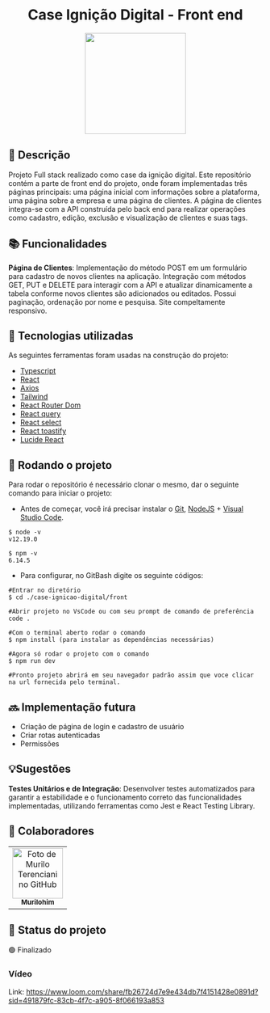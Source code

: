 <h1 align="center"> Case Ignição Digital - Front end </h1>

<p align="center">
  <img src="https://igd-wp-uploads-pluginaws.s3.amazonaws.com/wp-content/uploads/2016/06/16233501/cropped-logo_ignicao_digital2.png" width="200">
</p>

## :memo: Descrição

Projeto Full stack realizado como case da ignição digital. Este repositório contém a parte de front end do projeto, onde foram implementadas três páginas principais: uma página inicial com informações sobre a plataforma, uma página sobre a empresa e uma página de clientes. A página de clientes integra-se com a API construída pelo back end para realizar operações como cadastro, edição, exclusão e visualização de clientes e suas tags.

## :books: Funcionalidades

**Página de Clientes**: Implementação do método POST em um formulário para cadastro de novos clientes na aplicação. Integração com métodos GET, PUT e DELETE para interagir com a API e atualizar dinamicamente a tabela conforme novos clientes são adicionados ou editados.
Possui paginação, ordenação por nome e pesquisa.
Site compeltamente responsivo.

## :wrench: Tecnologias utilizadas

As seguintes ferramentas foram usadas na construção do projeto:

- [Typescript](https://www.typescriptlang.org/)
- [React](https://pt-br.reactjs.org/)
- [Axios](https://axios-http.com/)
- [Tailwind](https://tailwindcss.com/)
- [React Router Dom](https://v5.reactrouter.com/web/guides/quick-start)
- [React query](https://tanstack.com/query/latest)
- [React select](https://react-select.com/home)
- [React toastify](https://www.npmjs.com/package/react-toastify)
- [Lucide React](https://lucide.dev/)

## :rocket: Rodando o projeto

Para rodar o repositório é necessário clonar o mesmo, dar o seguinte comando para iniciar o projeto:

- Antes de começar, você irá precisar instalar o [Git](https://git-scm.com/), [NodeJS](https://nodejs.org/pt-br/download/) + [Visual Studio Code](https://code.visualstudio.com/).

```# Versões mínimas ou superiores.
$ node -v
v12.19.0

$ npm -v
6.14.5
```

- Para configurar, no GitBash digite os seguinte códigos:

```
#Entrar no diretório
$ cd ./case-ignicao-digital/front

#Abrir projeto no VsCode ou com seu prompt de comando de preferência
code .

#Com o terminal aberto rodar o comando
$ npm install (para instalar as dependências necessárias)

#Agora só rodar o projeto com o comando
$ npm run dev

#Pronto projeto abrirá em seu navegador padrão assim que voce clicar na url fornecida pelo terminal.

```

## :soon: Implementação futura

- Criação de página de login e cadastro de usuário
- Criar rotas autenticadas
- Permissões

## 💡Sugestões

**Testes Unitários e de Integração**: Desenvolver testes automatizados para garantir a estabilidade e o funcionamento correto das funcionalidades implementadas, utilizando ferramentas como Jest e React Testing Library.

## :handshake: Colaboradores

<table>
  <tr>
    <td align="center">
      <a href="http://github.com/murilohim">
        <img src="https://avatars.githubusercontent.com/u/84817937?s=400&u=889026ba86ed2fc84b6a1719fa7fbed7b6289128&v=4" width="100px;" alt="Foto de Murilo Terenciani no GitHub"/><br>
        <sub>
          <b>Murilohim</b>
        </sub>
      </a>
    </td>
  </tr>
</table>

## :dart: Status do projeto

🟢 Finalizado

### Vídeo

Link: https://www.loom.com/share/fb26724d7e9e434db7f4151428e0891d?sid=491879fc-83cb-4f7c-a905-8f066193a853
